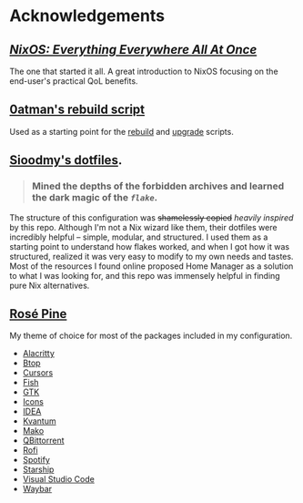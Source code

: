 # Acknowledgements

## [*NixOS: Everything Everywhere All At Once*](https://www.youtube.com/watch?v=CwfKlX3rA6E)

The one that started it all. A great introduction to NixOS focusing on the end-user's practical QoL benefits.

## [0atman's rebuild script](https://gist.github.com/0atman/1a5133b842f929ba4c1e195ee67599d5)

Used as a starting point for the [rebuild](../user/scripts/rebuild/default.nix) and [upgrade](../user/scripts/upgrade/default.nix) scripts.

## [Sioodmy's dotfiles](https://github.com/sioodmy/dotfiles).

> ### Mined the depths of the forbidden archives and learned the dark magic of the ***`flake`***.

The structure of this configuration was ~~shamelessly copied~~ *heavily inspired* by this repo. Although I'm not a Nix wizard like them, their dotfiles were incredibly helpful – simple, modular, and structured. I used them as a starting point to understand how flakes worked, and when I got how it was structured, realized it was very easy to modify to my own needs and tastes. Most of the resources I found online proposed Home Manager as a solution to what I was looking for, and this repo was immensely helpful in finding pure Nix alternatives.

## [Rosé Pine](https://rosepinetheme.com/)

My theme of choice for most of the packages included in my configuration.

- [Alacritty](https://github.com/rose-pine/alacritty)
- [Btop](https://github.com/rose-pine/btop)
- [Cursors](https://github.com/rose-pine/cursor)
- [Fish](https://github.com/rose-pine/fish)
- [GTK](https://github.com/rose-pine/gtk)
- [Icons](https://github.com/Henriquehnnm/rose-pine-icon-theme)
- [IDEA](https://github.com/jonmorgs/rose-pine-intellij)
- [Kvantum](https://github.com/rose-pine/kvantum)
- [Mako](https://github.com/rose-pine/mako)
- [QBittorrent](https://github.com/rose-pine/qbittorrent)
- [Rofi](https://github.com/rose-pine/rofi)
- [Spotify](https://github.com/nicoleajoy/rose-pine-spotify)
- [Starship](https://github.com/rose-pine/starship)
- [Visual Studio Code](https://github.com/rose-pine/vscode)
- [Waybar](https://github.com/rose-pine/waybar)

